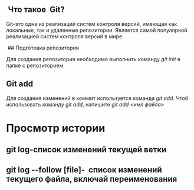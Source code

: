 ##  Что такое  Git?

Git-это одна из реализаций систем контроля версий, имеющая  как локальные, так и  удаленные репозитории.  Является самой  популярной  реализацией  систем контроля версий в мире.

 ## Подготовка репозитория

Для создания репозитория  необходимо выполнить команду *git init* в папке с репозиторием.

## Git add
Для создания изменений в коммит используется команда  *git add*. Чтоб использовать команду *git add*, напишите *git add <имя файла>*

# Просмотр истории

## git log-список изменений текущей ветки

## git log --follow [file]-  список изменений текущего файла, включай переименования
